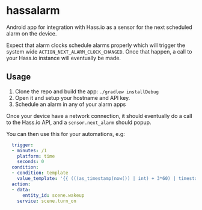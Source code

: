 # hassalarm
Android app for integration with Hass.io as a sensor for the next scheduled alarm on the device.

Expect that alarm clocks schedule alarms properly which will trigger the system wide `ACTION_NEXT_ALARM_CLOCK_CHANGED`.
Once that happen, a call to your Hass.io instance will eventually be made.

## Usage
1. Clone the repo and build the app: `./gradlew installDebug`
2. Open it and setup your hostname and API key.
3. Schedule an alarm in any of your alarm apps

Once your device have a network connection, it should eventually do a call to the Hass.io API, and a `sensor.next_alarm` should popup.

You can then use this for your automations, e.g:
```yaml
  trigger:
  - minutes: /1
    platform: time
    seconds: 0
  condition:
  - condition: template
    value_template: '{{ (((as_timestamp(now()) | int) + 3*60) | timestamp_custom("%Y-%m-%d %H:%M:00")) == states.sensor.next_alarm.state }}'
  action:
  - data:
      entity_id: scene.wakeup
    service: scene.turn_on
```